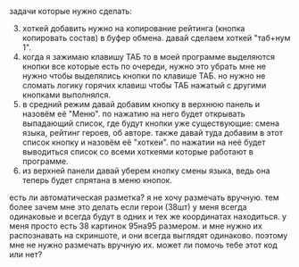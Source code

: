 задачи которые нужно сделать:



3. хоткей добавить нужно на копирование рейтинга (кнопка копировать состав) в буфер обмена. давай сделаем хоткей "таб+нум 1".
4. когда я зажимаю клавишу ТАБ то в моей программе выделяются кнопки все которые есть по очереди, нужно это убрать мне не нужно чтобы выделялись кнопки по клавише ТАБ. но нужно не сломать логику горячих клавиш чтобы ТАБ нажатый с другими кнопками выполнялся.
5. в средний режим давай добавим кнопку в верхнюю панель и назовём её "Меню". по нажатию на него будет открывать выпадающий список, где будут кнопки уже существующие: смена языка, рейтинг героев, об авторе. также давай туда добавим в этот список кнопку и назовём её "хоткеи". по нажатии на неё будет выводиться список со всеми хоткеями которые работают в программе.
6. из верхней панели давай уберем кнопку смены языка, ведь она теперь будет спрятана в меню кнопок.








есть ли автоматическая разметка? я не хочу размечать вручную. тем более зачем мне это делать если герои (38шт) у меня всегда одинаковые и всегда будут в одних и тех же координатах находиться.
у меня просто есть 38 картинок 95на95 размером. и мне нужно их распознавать на скриншоте, и они всегда выглядят одинаково. поэтому мне не нужно размечать вручную их.
может ли помочь тебе этот код или нет?
   